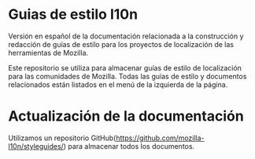 # Guias de estilo l10n
Versión en español de la documentación relacionada a la construcción y redacción de guías de estilo para los proyectos de localización de las herramientas de Mozilla.

Este repositorio se utiliza para almacenar guías de estilo de localización para las comunidades de Mozilla. Todas las guías de estilo y documentos relacionados están listados en el menú de la izquierda de la página.

# Actualización de la documentación

Utilizamos un repositorio GitHub(https://github.com/mozilla-l10n/styleguides/) para almacenar todos los documentos.
